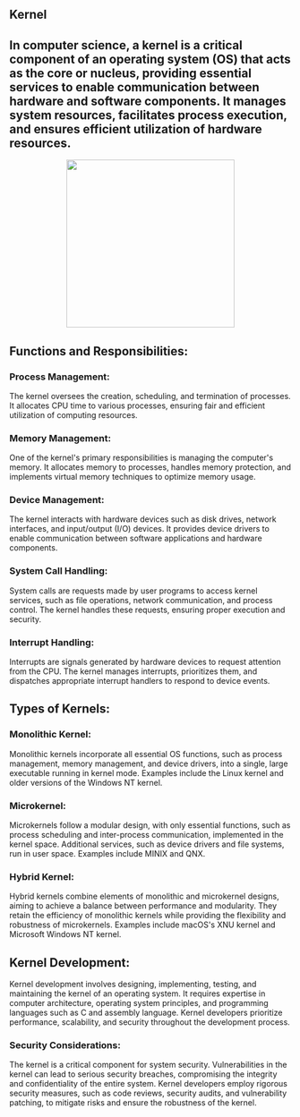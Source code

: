 ## Kernel

## In computer science, a kernel is a critical component of an operating system (OS) that acts as the core or nucleus, providing essential services to enable communication between hardware and software components. It manages system resources, facilitates process execution, and ensures efficient utilization of hardware resources.


<div id="header" align="center">
  <img src="https://media.giphy.com/media/v1.Y2lkPTc5MGI3NjExNGQ2b2cwMmF5djBkcG85and5dndkemZscTAzOWp6a29ua2Q1NHY5ZSZlcD12MV9pbnRlcm5hbF9naWZfYnlfaWQmY3Q9Zw/4N5ddOOJJ7gtKTgNac/giphy.gif" width = "300"/>
</div>


## Functions and Responsibilities:

### Process Management: 
The kernel oversees the creation, scheduling, and termination of processes. It allocates CPU time to various processes, ensuring fair and efficient utilization of computing resources.

### Memory Management:
One of the kernel's primary responsibilities is managing the computer's memory. It allocates memory to processes, handles memory protection, and implements virtual memory techniques to optimize memory usage.

### Device Management: 
The kernel interacts with hardware devices such as disk drives, network interfaces, and input/output (I/O) devices. It provides device drivers to enable communication between software applications and hardware components.

### System Call Handling: 
System calls are requests made by user programs to access kernel services, such as file operations, network communication, and process control. The kernel handles these requests, ensuring proper execution and security.

### Interrupt Handling:
Interrupts are signals generated by hardware devices to request attention from the CPU. The kernel manages interrupts, prioritizes them, and dispatches appropriate interrupt handlers to respond to device events.

## Types of Kernels:

### Monolithic Kernel: 
Monolithic kernels incorporate all essential OS functions, such as process management, memory management, and device drivers, into a single, large executable running in kernel mode. Examples include the Linux kernel and older versions of the Windows NT kernel.

### Microkernel: 
Microkernels follow a modular design, with only essential functions, such as process scheduling and inter-process communication, implemented in the kernel space. Additional services, such as device drivers and file systems, run in user space. Examples include MINIX and QNX.

### Hybrid Kernel: 
Hybrid kernels combine elements of monolithic and microkernel designs, aiming to achieve a balance between performance and modularity. They retain the efficiency of monolithic kernels while providing the flexibility and robustness of microkernels. Examples include macOS's XNU kernel and Microsoft Windows NT kernel.

## Kernel Development:

Kernel development involves designing, implementing, testing, and maintaining the kernel of an operating system. It requires expertise in computer architecture, operating system principles, and programming languages such as C and assembly language. Kernel developers prioritize performance, scalability, and security throughout the development process.

### Security Considerations:

The kernel is a critical component for system security. Vulnerabilities in the kernel can lead to serious security breaches, compromising the integrity and confidentiality of the entire system. Kernel developers employ rigorous security measures, such as code reviews, security audits, and vulnerability patching, to mitigate risks and ensure the robustness of the kernel.
